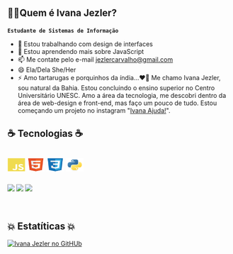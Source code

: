 ## 👩‍💻Quem é Ivana Jezler?
**`Estudante de Sistemas de Informação`**

- 🔭 Estou trabalhando com design de interfaces
- 🌱 Estou aprendendo mais sobre JavaScript
- 📫 Me contate pelo e-mail jezlercarvalho@gmail.com  
- 😄 Ela/Dela She/Her
- ⚡ Amo tartarugas e porquinhos da índia...❤🍃
  Me chamo Ivana Jezler, sou natural da Bahia. Estou concluindo o ensino superior no Centro Universitário UNESC. Amo a área da tecnologia, me descobri dentro da área de web-design e front-end, mas faço um pouco de tudo. Estou começando um projeto no instagram "[Ivana Ajuda!](https://www.instagram.com/ivanajuda/)".

<h2> ☕ Tecnologias ☕ </h2>
<div style="display: inline_block"><br>
  <img align="center" alt="Rafa-Js" height="30" width="40" src="https://raw.githubusercontent.com/devicons/devicon/master/icons/javascript/javascript-plain.svg">
  <img align="center" alt="Rafa-HTML" height="30" width="40" src="https://raw.githubusercontent.com/devicons/devicon/master/icons/html5/html5-original.svg">
  <img align="center" alt="Rafa-CSS" height="30" width="40" src="https://raw.githubusercontent.com/devicons/devicon/master/icons/css3/css3-original.svg">
  <img align="center" alt="Rafa-Python" height="30" width="40" src="https://raw.githubusercontent.com/devicons/devicon/master/icons/python/python-original.svg">
</div>
  
  ##
 
<div> 
<!--   <a href="https://www.youtube.com/channel/UC_-uuuZbY0AAt9CViNzvc-Q" target="_blank"><img src="https://img.shields.io/badge/YouTube-FF0000?style=for-the-badge&logo=youtube&logoColor=white" target="_blank"></a> -->
  <a href="https://instagram.com/--" target="_blank"><img src="https://img.shields.io/badge/-Instagram-%23E4405F?style=for-the-badge&logo=instagram&logoColor=white" target="_blank"></a>
<!--  	<a href="https://www.twitch.tv/rafaballerinii" target="_blank"><img src="https://img.shields.io/badge/Twitch-9146FF?style=for-the-badge&logo=twitch&logoColor=white" target="_blank"></a> -->
<!--  <a href="https://discord.gg/wagxzStdcR" target="_blank"><img src="https://img.shields.io/badge/Discord-7289DA?style=for-the-badge&logo=discord&logoColor=white" target="_blank"></a>  -->
  <a href = "mailto:jezlercarvalho@gmail.com"><img src="https://img.shields.io/badge/-Gmail-%23333?style=for-the-badge&logo=gmail&logoColor=white" target="_blank"></a>
  <a href="https://www.linkedin.com/in/ivanajezler734248274/" target="_blank"><img src="https://img.shields.io/badge/-LinkedIn-%230077B5?style=for-the-badge&logo=linkedin&logoColor=white" target="_blank"></a> 
  
</div>
  <br>
  <br>
  <h2>💥 Estatíticas 💥</h2>
  
[![Ivana Jezler no GitHUb](https://github-readme-stats.vercel.app/api?username=ive-dev&show_icons=true&theme=algolia)](https://github.com/anuraghazra/github-readme-stats) 
